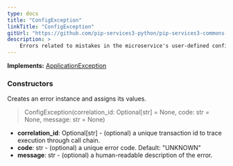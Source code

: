 ```yaml
---
type: docs
title: "ConfigException"
linkTitle: "ConfigException"
gitUrl: "https://github.com/pip-services3-python/pip-services3-commons-python"
description: >
    Errors related to mistakes in the microservice's user-defined configurations.
---
```


**Implements:** [ApplicationException](../application_exception)


### Constructors
Creates an error instance and assigns its values.

> ConfigException(correlation_id: Optional[str] = None, code: str = None, message: str = None)

- **correlation_id**: Optional[str] - (optional) a unique transaction id to trace execution through call chain.
- **code**: str - (optional) a unique error code. Default: "UNKNOWN"
- **message**: str - (optional) a human-readable description of the error.

